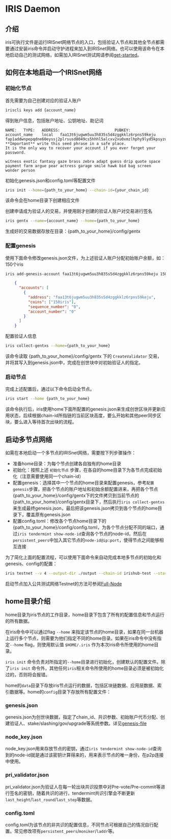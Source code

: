 # IRIS Daemon

## 介绍

iris可执行文件是运行IRISnet网络节点的入口，包括验证人节点和其他全节点都需要通过安装iris命令并启动守护进程来加入到IRISnet网络。也可以使用该命令在本地启动自己的测试网络，如需加入IRISnet测试网请参阅[get-started](../get-started/README.md)。

## 如何在本地启动一个IRISnet网络

### 初始化节点

首先需要为自己创建对应的验证人账户
```bash
iriscli keys add {account_name}
```
得到账户信息，包括账户地址、公钥地址、助记词
```
NAME:	TYPE:	ADDRESS:						PUBKEY:
account_name	local	faa13t6jugwm5uu3h835s5d4zggkklz6rpns59keju	fap1addwnpepqdne60eyssj2plrsusd8049cs5hhhl5alcxv2xu0xmzlhphy9lyd5kpsyzu
**Important** write this seed phrase in a safe place.
It is the only way to recover your account if you ever forget your password.

witness exotic fantasy gaze brass zebra adapt guess drip quote space payment farm argue pear actress garage smile hawk bid bag screen wonder person
```

初始化genesis.json和config.toml等配置文件
```bash
iris init --home={path_to_your_home} --chain-id={your_chain_id}
```
该命令会在home目录下创建相应文件

创建申请成为验证人的交易，并使用刚才创建的验证人账户对交易进行签名
```bash
iris gentx --name={account_name} --home={path_to_your_home}
```
生成好的交易数据存放在目录：{path_to_your_home}/config/gentx

### 配置genesis

使用下面命令修改genesis.json文件，为上述验证人账户分配初始账户余额，如：150个iris
```bash
iris add-genesis-account faa13t6jugwm5uu3h835s5d4zggkklz6rpns59keju 150iris
```

```json
    {
      "accounts": [
        {
          "address": "faa13t6jugwm5uu3h835s5d4zggkklz6rpns59keju",
          "coins": ["150iris"],
          "sequence_number": "0",
          "account_number": "0"
        }
      ]
    }
```

配置验证人信息
```bash
iris collect-gentxs --home={path_to_your_home}
```
该命令读取 {path_to_your_home}/config/gentx 下的 `CreateValidator` 交易，并将其写入到genesis.json中，完成在创世块中对初始验证人的指定。

### 启动节点

完成上述配置后，通过以下命令启动全节点。 
```bash
iris start --home {path_to_your_home}
```
该命令执行后，iris使用home下面所配置的genesis.json来生成创世区块并更新应用状态，后续根据chain-id所指链的当前区块高度，要么开始和其他peer同步区块，要么进入等待首次出块的流程。

## 启动多节点网络

如需在本地启动一个多节点的IRISnet网络，需要按下列步骤操作：

* 准备home目录：为每个节点创建各自独有的home目录
* 初始化：按照上述 `初始化节点` 步骤，在各自的home目录下为各节点完成初始化（注意需要使用同一个chain-id）
* 配置genesis：选择其中一个节点的home目录来配置genesis，参考`配置genesis`步骤，把各个节点的账户地址和初始余额配置进来，再把各个节点{path_to_your_home}/config/gentx下的文件拷贝到当前节点的{path_to_your_home}/config/gentx目录下，然后执行`iris collect-gentxs`来生成最终genesis.json，最后把该genesis.json拷贝到各个节点的home目录下，覆盖原有genesis.json
* 配置config.toml：修改各个节点home目录下的{path_to_your_home}/config/config.toml，为各个节点分配不同的端口，通过`iris tendermint show-node-id`查询各个节点的node-id，然后在`persistent_peers`中加入其它节点的`node-id@ip:port`，使得节点之间能够相互连接

为了简化上面的配置流程，可以使用下面命令来自动完成本地多节点的初始化和genesis、config的配置：
```bash
iris testnet --v 4 --output-dir ./output --chain-id irishub-test --starting-ip-address 127.0.0.1
```

启动节点加入公共测试网络Testnet的方法可参阅[Full-Node](../get-started/Full-Node.md)

## home目录介绍

home目录为iris节点的工作目录，home目录下包含了所有的配置信息和节点运行的所有数据。

在iris命令中可以通过flag `--home` 来指定该节点的home目录，如果在同一台机器上运行多个节点，则需要为他们指定不同的home目录。如果在iris命令中没有指定`--home` flag，则使用默认值 `$HOME/.iris` 作为本次iris命令所使用的home目录。

`iris init` 命令负责对所指定的`--home`目录进行初始化，创建默认的配置文件。除了`iris init` 命令外，其他任何`iris`相关命令所使用的home目录必须是被初始化过的，否则将会报错。

home的`data`目录下存放iris节点运行的数据，包括区块链数据、应用层数据、索引数据等。home的`config`目录下存放所有配置文件：

### genesis.json

genesis.json为创世块数据，指定了chain_id、共识参数、初始账户代币分配、创建验证人、stake/slashing/gov/upgrade等系统参数。详见[genesis-file](../features/basic-concepts/genesis-file.md)

### node_key.json

node_key.json用来存放节点的密钥，通过`iris tendermint show-node-id`查询到的node-id就是通过该密钥计算得来的，用来表示节点的唯一身份，在p2p连接中使用。

### pri_validator.json

pri_validator.json为验证人在每一轮出块共识投票中对Pre-vote/Pre-commit等进行签名的密钥，随着共识的进行，tendermint共识引擎会不断更新`last_height`/`last_round`/`last_step`等数据。

### config.toml

config.toml为该节点的非共识的配置信息，不同节点可根据自己的情况自行配置。常见修改项有`persistent_peers`/`moniker`/`laddr`等。
